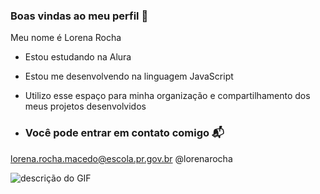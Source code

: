 ### Boas vindas ao meu perfil 💙

Meu nome é Lorena Rocha

- Estou estudando na Alura
- Estou me desenvolvendo na linguagem JavaScript
- Utilizo esse espaço para minha organização e compartilhamento dos meus projetos desenvolvidos

- ### Você pode entrar em contato comigo 📬

lorena.rocha.macedo@escola.pr.gov.br
@lorenarocha

![descrição do GIF](https://media.tenor.com/_4uEGfEEfoUAAAAM/cat-computer.gif)
